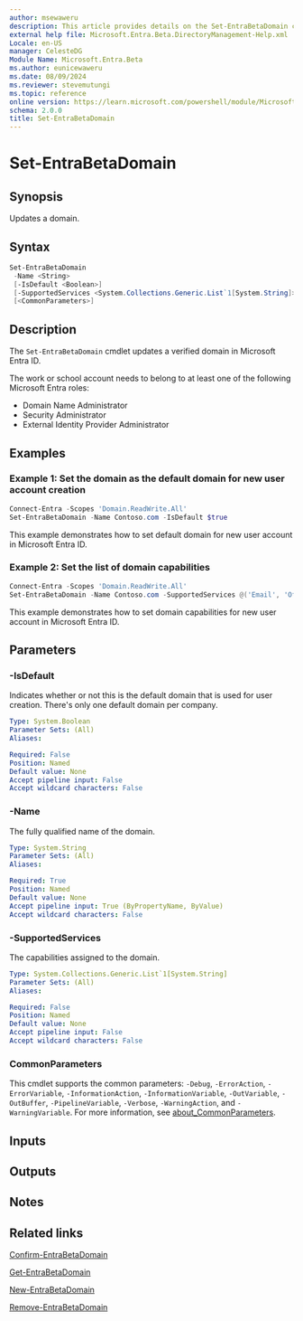 ```yaml
---
author: msewaweru
description: This article provides details on the Set-EntraBetaDomain command.
external help file: Microsoft.Entra.Beta.DirectoryManagement-Help.xml
Locale: en-US
manager: CelesteDG
Module Name: Microsoft.Entra.Beta
ms.author: eunicewaweru
ms.date: 08/09/2024
ms.reviewer: stevemutungi
ms.topic: reference
online version: https://learn.microsoft.com/powershell/module/Microsoft.Entra.Beta/Set-EntraBetaDomain
schema: 2.0.0
title: Set-EntraBetaDomain
---
```


# Set-EntraBetaDomain

## Synopsis

Updates a domain.

## Syntax

```powershell
Set-EntraBetaDomain
 -Name <String>
 [-IsDefault <Boolean>]
 [-SupportedServices <System.Collections.Generic.List`1[System.String]>]
 [<CommonParameters>]
```

## Description

The `Set-EntraBetaDomain` cmdlet updates a verified domain in Microsoft Entra ID.

The work or school account needs to belong to at least one of the following Microsoft Entra roles:

- Domain Name Administrator
- Security Administrator
- External Identity Provider Administrator

## Examples

### Example 1: Set the domain as the default domain for new user account creation

```powershell
Connect-Entra -Scopes 'Domain.ReadWrite.All'
Set-EntraBetaDomain -Name Contoso.com -IsDefault $true
```

This example demonstrates how to set default domain for new user account in Microsoft Entra ID.  

### Example 2: Set the list of domain capabilities

```powershell
Connect-Entra -Scopes 'Domain.ReadWrite.All'
Set-EntraBetaDomain -Name Contoso.com -SupportedServices @('Email', 'OfficeCommunicationsOnline')
```

This example demonstrates how to set domain capabilities for new user account in Microsoft Entra ID.  

## Parameters

### -IsDefault

Indicates whether or not this is the default domain that is used for user creation.
There's only one default domain per company.

```yaml
Type: System.Boolean
Parameter Sets: (All)
Aliases:

Required: False
Position: Named
Default value: None
Accept pipeline input: False
Accept wildcard characters: False
```

### -Name

The fully qualified name of the domain.

```yaml
Type: System.String
Parameter Sets: (All)
Aliases:

Required: True
Position: Named
Default value: None
Accept pipeline input: True (ByPropertyName, ByValue)
Accept wildcard characters: False
```

### -SupportedServices

The capabilities assigned to the domain.

```yaml
Type: System.Collections.Generic.List`1[System.String]
Parameter Sets: (All)
Aliases:

Required: False
Position: Named
Default value: None
Accept pipeline input: False
Accept wildcard characters: False
```

### CommonParameters

This cmdlet supports the common parameters: `-Debug`, `-ErrorAction`, `-ErrorVariable`, `-InformationAction`, `-InformationVariable`, `-OutVariable`, `-OutBuffer`, `-PipelineVariable`, `-Verbose`, `-WarningAction`, and `-WarningVariable`. For more information, see [about_CommonParameters](https://go.microsoft.com/fwlink/?LinkID=113216).

## Inputs

## Outputs

## Notes

## Related links

[Confirm-EntraBetaDomain](Confirm-EntraBetaDomain.md)

[Get-EntraBetaDomain](Get-EntraBetaDomain.md)

[New-EntraBetaDomain](New-EntraBetaDomain.md)

[Remove-EntraBetaDomain](Remove-EntraBetaDomain.md)
